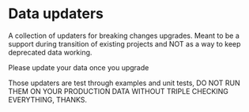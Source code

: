 # Data updaters

A collection of updaters for breaking changes upgrades.
Meant to be a support during transition of existing projects and NOT as a way to keep deprecated data working.

Please update your data once you upgrade

Those updaters are test through examples and unit tests,
DO NOT RUN THEM ON YOUR PRODUCTION DATA WITHOUT TRIPLE CHECKING EVERYTHING, THANKS.
